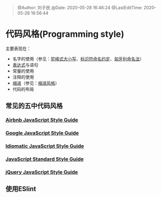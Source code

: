 >
> @Author: 刘子民
> @Date: 2020-05-28 16:46:24
> @LastEditTime: 2020-05-28 16:56:44
>



# 代码风格(Programming style)

主要表现在：

- 名字的使用（参见：[驼峰式大小写](https://zh.wikipedia.org/wiki/駝峰式大小寫)、[标识符命名约定](https://zh.wikipedia.org/w/index.php?title=标识符命名约定&action=edit&redlink=1)、[匈牙利命名法](https://zh.wikipedia.org/wiki/匈牙利命名法)）
- [表达式](https://zh.wikipedia.org/wiki/表达式)与语句
- 常量的使用
- 注释的使用
- [缩进](https://zh.wikipedia.org/wiki/缩进)（参见：[缩进风格](https://zh.wikipedia.org/wiki/缩进风格)）
- 代码的布局



## 常见的五中代码风格

### [Airbnb JavaScript Style Guide](https://github.com/airbnb/javascript)

### [Google JavaScript Style Guide](https://google.github.io/styleguide/jsguide.html)

### [Idiomatic JavaScript Style Guide](https://github.com/rwaldron/idiomatic.js)

### [JavaScript Standard Style Guide](https://github.com/standard/standard)

### [jQuery JavaScript Style Guide](https://contribute.jquery.org/style-guide/js/)



## 使用ESlint 


